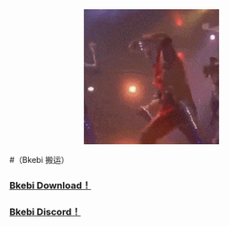 
<div align=center>
<img src="img/0.gif"/>
</div>

#（Bkebi 搬运）

### [Bkebi Download！](https://github.com/Bkebi-Group/Bkebi-GC-Release)  
### [Bkebi Discord！](https://discord.com/invite/bkebi)  
